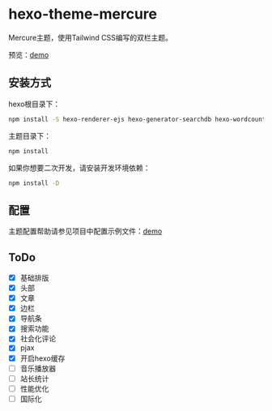 # hexo-theme-mercure

Mercure主题，使用Tailwind CSS编写的双栏主题。

预览：[demo](https://widergao.github.io/)

## 安装方式

hexo根目录下：

```bash
npm install -S hexo-renderer-ejs hexo-generator-searchdb hexo-wordcount
```

主题目录下：

```bash
npm install
```

如果你想要二次开发，请安装开发环境依赖：

```bash
npm install -D
```

## 配置

主题配置帮助请参见项目中配置示例文件：[demo](./_config.demo.yml)

## ToDo

- [x] 基础排版
- [x] 头部
- [x] 文章
- [x] 边栏
- [x] 导航条
- [x] 搜索功能
- [x] 社会化评论
- [x] pjax
- [x] 开启hexo缓存
- [ ] 音乐播放器
- [ ] 站长统计
- [ ] 性能优化
- [ ] 国际化

